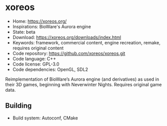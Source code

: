 # xoreos

- Home: https://xoreos.org/
- Inspirations: BioWare's Aurora engine
- State: beta
- Download: https://xoreos.org/downloads/index.html
- Keywords: framework, commercial content, engine recreation, remake, requires original content
- Code repository: https://github.com/xoreos/xoreos.git
- Code language: C++
- Code license: GPL-3.0
- Code dependencies: OpenGL, SDL2

Reimplementation of BioWare’s Aurora engine (and derivatives) as used in their 3D games, beginning with Neverwinter Nights.
Requires original game data.

## Building

- Build system: Autoconf, CMake

